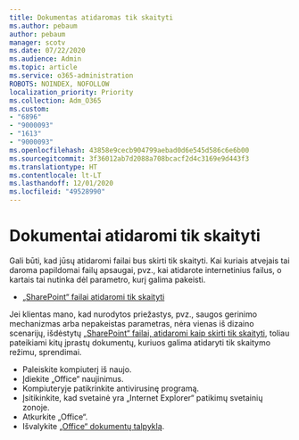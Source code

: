 ```yaml
---
title: Dokumentas atidaromas tik skaityti
ms.author: pebaum
author: pebaum
manager: scotv
ms.date: 07/22/2020
ms.audience: Admin
ms.topic: article
ms.service: o365-administration
ROBOTS: NOINDEX, NOFOLLOW
localization_priority: Priority
ms.collection: Adm_O365
ms.custom:
- "6896"
- "9000093"
- "1613"
- "9000093"
ms.openlocfilehash: 43858e9cecb904799aebad0d6e545d586c6e6b00
ms.sourcegitcommit: 3f36012ab7d2088a708bcacf2d4c3169e9d443f3
ms.translationtype: HT
ms.contentlocale: lt-LT
ms.lasthandoff: 12/01/2020
ms.locfileid: "49528990"
---
```

# <a name="documents-opening-in-read-only"></a>Dokumentai atidaromi tik skaityti

Gali būti, kad jūsų atidaromi failai bus skirti tik skaityti. Kai kuriais atvejais tai daroma papildomai failų apsaugai, pvz., kai atidarote internetinius failus, o kartais tai nutinka dėl parametro, kurį galima pakeisti.

- [„SharePoint“ failai atidaromi tik skaityti](https://docs.microsoft.com/sharepoint/troubleshoot/lists-and-libraries/files-open-as-read-only-and-cannot-check-in-or-out)

Jei klientas mano, kad nurodytos priežastys, pvz., saugos gerinimo mechanizmas arba nepakeistas parametras, nėra vienas iš dizaino scenarijų, išdėstytų [„SharePoint“ failai, atidaromi kaip skirti tik skaityti](https://docs.microsoft.com/sharepoint/troubleshoot/lists-and-libraries/files-open-as-read-only-and-cannot-check-in-or-out), toliau pateikiami kitų įprastų dokumentų, kuriuos galima atidaryti tik skaitymo režimu, sprendimai.

- Paleiskite kompiuterį iš naujo.
- Įdiekite „Office“ naujinimus.
- Kompiuteryje patikrinkite antivirusinę programą.
- Įsitikinkite, kad svetainė yra „Internet Explorer“ patikimų svetainių zonoje.
- Atkurkite „Office“.
- Išvalykite [„Office“ dokumentų talpyklą](https://support.microsoft.com/office/delete-your-office-document-cache-b1d3765e-d71b-4bb8-99ca-acd22c42995d?ui=en-us&rs=en-us&ad=us).


